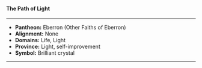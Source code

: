 #### The Path of Light
___

- **Pantheon:** Eberron (Other Faiths of Eberron)
- **Alignment:** None
- **Domains:** Life, Light
- **Province:** Light, self-improvement
- **Symbol:** Brilliant crystal
___
